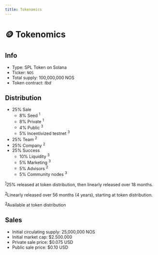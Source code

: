 ```yaml
---
title: Tokenomics
---
```


# 🪙 Tokenomics

## Info

- Type: SPL Token on Solana
- Ticker: `NOS`
- Total supply: 100,000,000 NOS
- Token contract: *tbd*

## Distribution

- 25% Sale
  - 8% Seed <sup><a name="vesting1">1</a></sup>
  - 8% Private <sup><a name="vesting1">1</a></sup>
  - 4% Public <sup><a name="vesting3">3</a></sup>
  - 5% Incentivized testnet <sup><a name="vesting3">3</a></sup>
- 25% Team <sup><a name="vesting2">2</a></sup>
- 25% Company <sup><a name="vesting2">2</a></sup>
- 25% Success
  - 10% Liquidity <sup><a name="vesting3">3</a></sup>
  - 5% Marketing <sup><a name="vesting3">3</a></sup>
  - 5% Advisors <sup><a name="vesting2">2</a></sup>
  - 5% Community nodes <sup><a name="vesting3">3</a></sup> 

<sup>[1](#vesting1)</sup>25% released at token distribution, then linearly released over 18 months.

<sup>[2](#vesting2)</sup>Linearly released over 56 months (4 years), starting at token distribution. 

<sup>[3](#vesting3)</sup>Available at token distribution

## Sales

- Initial circulating supply: 25,000,000 NOS
- Initial market cap: $2.500.000
- Private sale price: $0.075 USD
- Public sale price: $0.10 USD
